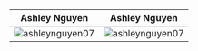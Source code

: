 |   Ashley Nguyen    | Ashley Nguyen |
| ----------- | ----------- |
| <img align="center" src="https://github-readme-stats.vercel.app/api?username=ashleynguyen07&show_icons=true&include_all_commits=true" alt="ashleynguyen07" /> | <img align="center" src="https://github-readme-streak-stats.herokuapp.com/?user=ashleynguyen07&" alt="ashleynguyen07" />  |
